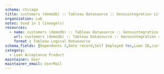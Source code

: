 ```yaml
---
schema: chicago
title: customers (demodb) :: Tableau Datasource :: kensuintegration site :: Loan Acceptance Product
organization: Lab
notes: Used in 1 lineage(s)
resources:
  - name: customers (demodb) :: Tableau Datasource :: kensuintegration site :: Loan Acceptance Product 
    url: customers (demodb) :: Tableau Datasource :: kensuintegration site :: Loan Acceptance Product 
    format : Tableau Logical Datasource
schema_fields: [Dependents 3,Date record,Self Employed Yes,Loan ID,customers,Property Area Urban,Predict,P0,Loan Amount Term,Coapplicant Income,Dependents 2,Applicant Income,Education Not Graduate,P1,Credit History,Property Area Semiurban,Total Incomes,Loan Amount,Married Yes,Dependents 1]
category:
  - Loan Acceptance Product
maintainer: User
maintainer_email: UserMail
---
```

